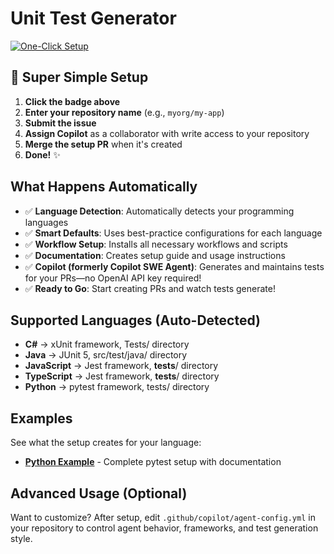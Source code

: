 # Unit Test Generator

[![One-Click Setup](https://img.shields.io/badge/Setup-One%20Click-brightgreen?style=for-the-badge&logo=github)](https://github.com/Dave-WestNeu/unit_tests_on_pr/issues/new?template=setup-repository.yml)

## 🚀 Super Simple Setup

1. **Click the badge above** 
2. **Enter your repository name** (e.g., `myorg/my-app`)
3. **Submit the issue**
4. **Assign Copilot** as a collaborator with write access to your repository
5. **Merge the setup PR** when it's created
6. **Done!** ✨

## What Happens Automatically

- ✅ **Language Detection**: Automatically detects your programming languages
- ✅ **Smart Defaults**: Uses best-practice configurations for each language  
- ✅ **Workflow Setup**: Installs all necessary workflows and scripts
- ✅ **Documentation**: Creates setup guide and usage instructions
- ✅ **Copilot (formerly Copilot SWE Agent)**: Generates and maintains tests for your PRs—no OpenAI API key required!
- ✅ **Ready to Go**: Start creating PRs and watch tests generate!

## Supported Languages (Auto-Detected)

- **C#** → xUnit framework, Tests/ directory
- **Java** → JUnit 5, src/test/java/ directory  
- **JavaScript** → Jest framework, __tests__/ directory
- **TypeScript** → Jest framework, __tests__/ directory
- **Python** → pytest framework, tests/ directory

## Examples

See what the setup creates for your language:
- **[Python Example](./examples/sample_py_needs_tests/)** - Complete pytest setup with documentation

## Advanced Usage (Optional)

Want to customize? After setup, edit `.github/copilot/agent-config.yml` in your repository to control agent behavior, frameworks, and test generation style.